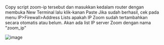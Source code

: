 Copy script zoom-ip tersebut dan masukkan kedalam router dengan membuka New Terminal lalu klik-kanan Paste
Jika sudah berhasil, cek pada menu IP>Firewall>Address Lists apakah IP Zoom sudah tertambahkan secara otomatis atau belum. Akan ada list IP server Zoom dengan nama "zoom_ip"

![image](https://github.com/SonuSotade05/Ip-zoom-mikrotik/assets/156537903/03c7b66c-17fe-41c3-8f63-a562201e31f8)
